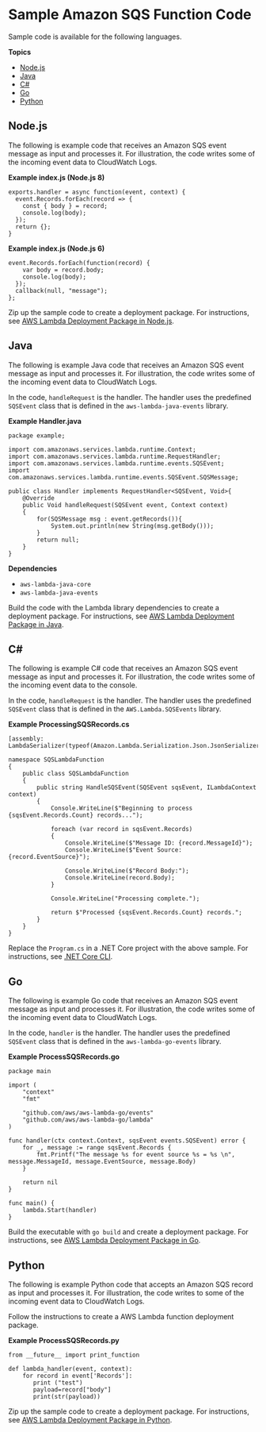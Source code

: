 # Sample Amazon SQS Function Code<a name="with-sqs-create-package"></a>

Sample code is available for the following languages\.

**Topics**
+ [Node\.js](#with-sqs-example-deployment-pkg-nodejs)
+ [Java](#with-sqs-example-deployment-pkg-java)
+ [C\#](#with-sqs-example-deployment-pkg-dotnet)
+ [Go](#with-sqs-example-deployment-pkg-go)
+ [Python](#with-sqs-example-deployment-pkg-python)

## Node\.js<a name="with-sqs-example-deployment-pkg-nodejs"></a>

The following is example code that receives an Amazon SQS event message as input and processes it\. For illustration, the code writes some of the incoming event data to CloudWatch Logs\. 

**Example index\.js \(Node\.js 8\)**  

```
exports.handler = async function(event, context) {
  event.Records.forEach(record => {
    const { body } = record;
    console.log(body);
  });
  return {};
}
```

**Example index\.js \(Node\.js 6\)**  

```
event.Records.forEach(function(record) {
    var body = record.body;
    console.log(body);
  });
  callback(null, "message");
};
```

Zip up the sample code to create a deployment package\. For instructions, see [AWS Lambda Deployment Package in Node\.js](nodejs-create-deployment-pkg.md)\.

## Java<a name="with-sqs-example-deployment-pkg-java"></a>

The following is example Java code that receives an Amazon SQS event message as input and processes it\. For illustration, the code writes some of the incoming event data to CloudWatch Logs\. 

In the code, `handleRequest` is the handler\. The handler uses the predefined `SQSEvent` class that is defined in the `aws-lambda-java-events` library\.

**Example Handler\.java**  

```
package example;

import com.amazonaws.services.lambda.runtime.Context;
import com.amazonaws.services.lambda.runtime.RequestHandler;
import com.amazonaws.services.lambda.runtime.events.SQSEvent;
import com.amazonaws.services.lambda.runtime.events.SQSEvent.SQSMessage;

public class Handler implements RequestHandler<SQSEvent, Void>{
    @Override
    public Void handleRequest(SQSEvent event, Context context)
    {
        for(SQSMessage msg : event.getRecords()){
            System.out.println(new String(msg.getBody()));
        }
        return null;
    }
}
```

**Dependencies**
+ `aws-lambda-java-core`
+ `aws-lambda-java-events`

Build the code with the Lambda library dependencies to create a deployment package\. For instructions, see [AWS Lambda Deployment Package in Java](lambda-java-how-to-create-deployment-package.md)\.

## C\#<a name="with-sqs-example-deployment-pkg-dotnet"></a>

The following is example C\# code that receives an Amazon SQS event message as input and processes it\. For illustration, the code writes some of the incoming event data to the console\. 

 In the code, `handleRequest` is the handler\. The handler uses the predefined `SQSEvent` class that is defined in the `AWS.Lambda.SQSEvents` library\. 

**Example ProcessingSQSRecords\.cs**  

```
[assembly: LambdaSerializer(typeof(Amazon.Lambda.Serialization.Json.JsonSerializer))]

namespace SQSLambdaFunction
{
    public class SQSLambdaFunction
    {
        public string HandleSQSEvent(SQSEvent sqsEvent, ILambdaContext context)
        {
            Console.WriteLine($"Beginning to process {sqsEvent.Records.Count} records...");

            foreach (var record in sqsEvent.Records)
            {
                Console.WriteLine($"Message ID: {record.MessageId}");
                Console.WriteLine($"Event Source: {record.EventSource}");

                Console.WriteLine($"Record Body:");
                Console.WriteLine(record.Body);
            }

            Console.WriteLine("Processing complete.");

            return $"Processed {sqsEvent.Records.Count} records.";
        }
    }
}
```

Replace the `Program.cs` in a \.NET Core project with the above sample\. For instructions, see [\.NET Core CLI](lambda-dotnet-coreclr-deployment-package.md)\.

## Go<a name="with-sqs-example-deployment-pkg-go"></a>

The following is example Go code that receives an Amazon SQS event message as input and processes it\. For illustration, the code writes some of the incoming event data to CloudWatch Logs\. 

 In the code, `handler` is the handler\. The handler uses the predefined `SQSEvent` class that is defined in the `aws-lambda-go-events` library\. 

**Example ProcessSQSRecords\.go**  

```
package main

import (
    "context"
    "fmt"

    "github.com/aws/aws-lambda-go/events"
    "github.com/aws/aws-lambda-go/lambda"
)

func handler(ctx context.Context, sqsEvent events.SQSEvent) error {
    for _, message := range sqsEvent.Records {
        fmt.Printf("The message %s for event source %s = %s \n", message.MessageId, message.EventSource, message.Body)
    }

    return nil
}

func main() {
    lambda.Start(handler)
}
```

Build the executable with `go build` and create a deployment package\. For instructions, see [AWS Lambda Deployment Package in Go](lambda-go-how-to-create-deployment-package.md)\.

## Python<a name="with-sqs-example-deployment-pkg-python"></a>

The following is example Python code that accepts an Amazon SQS record as input and processes it\. For illustration, the code writes to some of the incoming event data to CloudWatch Logs\. 

Follow the instructions to create a AWS Lambda function deployment package\. 

**Example ProcessSQSRecords\.py**  

```
from __future__ import print_function

def lambda_handler(event, context):
    for record in event['Records']:
       print ("test")
       payload=record["body"]
       print(str(payload))
```

Zip up the sample code to create a deployment package\. For instructions, see [AWS Lambda Deployment Package in Python](lambda-python-how-to-create-deployment-package.md)\.